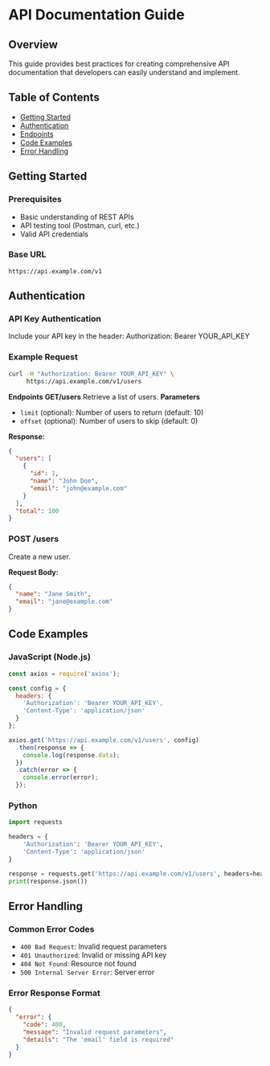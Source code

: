 # API Documentation Guide

## Overview
This guide provides best practices for creating comprehensive API documentation that developers can easily understand and implement.

## Table of Contents
- [Getting Started](#getting-started)
- [Authentication](#authentication)
- [Endpoints](#endpoints)
- [Code Examples](#code-examples)
- [Error Handling](#error-handling)

## Getting Started

### Prerequisites
- Basic understanding of REST APIs
- API testing tool (Postman, curl, etc.)
- Valid API credentials

### Base URL
`https://api.example.com/v1`

## Authentication

### API Key Authentication
Include your API key in the header:
Authorization: Bearer YOUR_API_KEY
### Example Request
```bash
curl -H "Authorization: Bearer YOUR_API_KEY" \
     https://api.example.com/v1/users
```

**Endpoints**
**GET/users**
Retrieve a list of users.
**Parameters**
   - `limit` (optional): Number of users to return (default: 10)
   - `offset` (optional): Number of users to skip (default: 0)
   
   **Response:**
   ```json
   {
     "users": [
       {
         "id": 1,
         "name": "John Doe",
         "email": "john@example.com"
       }
     ],
     "total": 100
   }
   ```
   
   ### POST /users
   Create a new user.
   
   **Request Body:**
   ```json
   {
     "name": "Jane Smith",
     "email": "jane@example.com"
   }
   ```
   
   ## Code Examples
   
   ### JavaScript (Node.js)
   ```javascript
   const axios = require('axios');
   
   const config = {
     headers: {
       'Authorization': 'Bearer YOUR_API_KEY',
       'Content-Type': 'application/json'
     }
   };
   
   axios.get('https://api.example.com/v1/users', config)
     .then(response => {
       console.log(response.data);
     })
     .catch(error => {
       console.error(error);
     });
   ```
   
   ### Python
   ```python
   import requests
   
   headers = {
       'Authorization': 'Bearer YOUR_API_KEY',
       'Content-Type': 'application/json'
   }
   
   response = requests.get('https://api.example.com/v1/users', headers=headers)
   print(response.json())
   ```
   
   ## Error Handling
   
   ### Common Error Codes
   - `400 Bad Request`: Invalid request parameters
   - `401 Unauthorized`: Invalid or missing API key
   - `404 Not Found`: Resource not found
   - `500 Internal Server Error`: Server error
   
   ### Error Response Format
   ```json
   {
     "error": {
       "code": 400,
       "message": "Invalid request parameters",
       "details": "The 'email' field is required"
     }
   }
   ```
   ```


